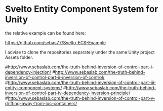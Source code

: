 Svelto Entity Component System for Unity
=====================================

the relative example can be found here:

https://github.com/sebas77/Svelto-ECS-Example

I advise to clone the repositories separately under the same Unity project Assets folder.

#http://www.sebaslab.com/the-truth-behind-inversion-of-control-part-i-dependency-injection/
#http://www.sebaslab.com/the-truth-behind-inversion-of-control-part-ii-inversion-of-control/
#http://www.sebaslab.com/the-truth-behind-inversion-of-control-part-iii-entity-component-systems/
#http://www.sebaslab.com/the-truth-behind-inversion-of-control-part-iv-dependency-inversion-principle/
#http://www.sebaslab.com/the-truth-behind-inversion-of-control-part-v-drifting-away-from-ioc-containers/
